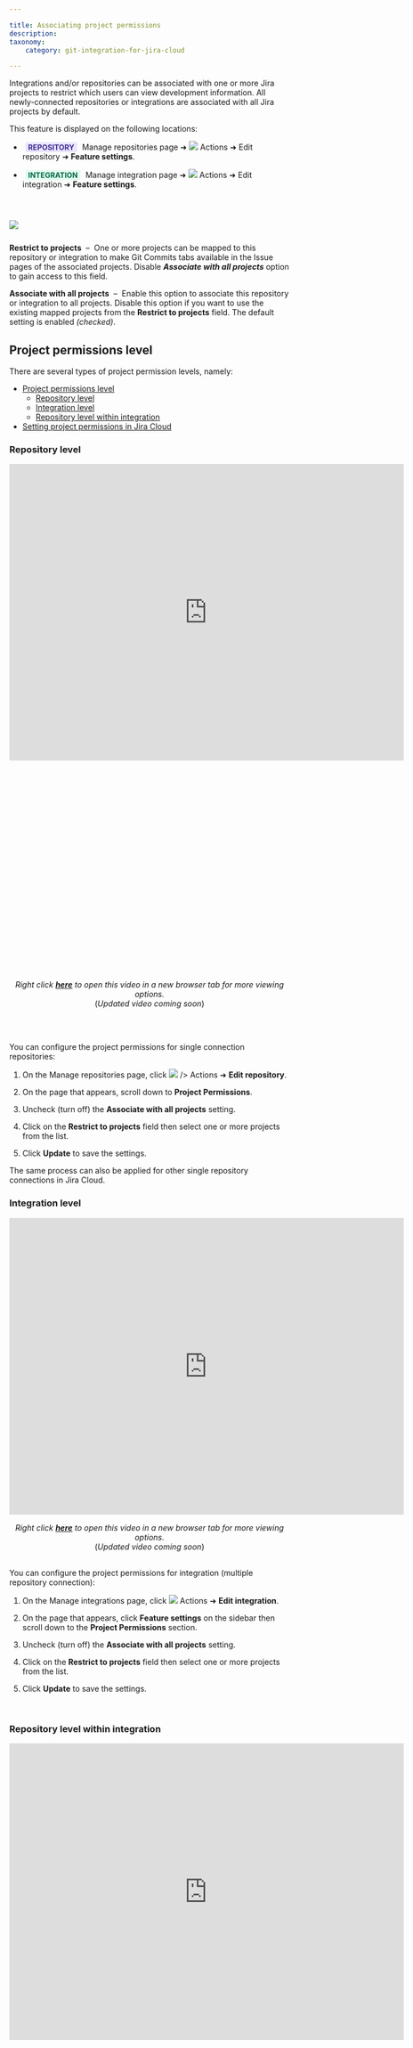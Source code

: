 ```yaml
---

title: Associating project permissions
description:
taxonomy:
    category: git-integration-for-jira-cloud

---
```


Integrations and/or repositories can be associated with one or more Jira projects to restrict which users can view development information. All newly-connected repositories or integrations are associated with all Jira projects by default.

This feature is displayed on the following locations:

*   <b style='background-color:#EAE5FE; padding:1px 5px; color:#412C92; border-radius:3px; margin: 0 5px; font-size: small;'>REPOSITORY</b> Manage repositories page ➜ <img src='/wp-content/uploads/actions-icon.png' /> Actions ➜ Edit repository ➜ **Feature settings**.

*   <b style='background-color:#E2FCEF; padding:1px 5px; color:#006745; border-radius:3px; margin: 0 5px; font-size: small;'>INTEGRATION</b> Manage integration page ➜ <img src='/wp-content/uploads/actions-icon.png' /> Actions ➜ Edit integration ➜ **Feature settings**.

<p>&nbsp;</p>

<img src='/wp-content/uploads/gij-gitcloud-project-permissions-setting.png' style='display:block;margin:25px auto;height:auto;max-width: 100%;' />

**Restrict to projects**  –  One or more projects can be mapped to this repository or integration to make Git Commits tabs available in the Issue pages of the associated projects. Disable _**Associate with all projects**_ option to gain access to this field.

**Associate with all projects**  –  Enable this option to associate this repository or integration to all projects. Disable this option if you want to use the existing mapped projects from the **Restrict to projects** field. The default setting is enabled _(checked)_.

## Project permissions level

There are several types of project permission levels, namely:
- [Project permissions level](#project-permissions-level)
  - [Repository level](#repository-level)
  - [Integration level](#integration-level)
  - [Repository level within integration](#repository-level-within-integration)
- [Setting project permissions in Jira Cloud](#setting-project-permissions-in-jira-cloud)


### Repository level

<div class='embed-container' style='padding-bottom: 75.21%'>
    <iframe width='709' height='533' src='https://fast.wistia.com/embed/iframe/xvzj32nxou?videoFoam=true' frameborder='0' allowfullscreen ></iframe>
</div>

<div align='center' style='margin-top:15px;'>
    <i>Right click <a href='https://bigbrassband.wistia.com/medias/xvzj32nxou'><b>here</b></a> to open this video in a new browser tab for more viewing options.</i>
</div>

<div align='center' style='margin-bottom:30px;'>(<i>Updated video coming soon</i>)</div>

<p>&nbsp;</p>

You can configure the project permissions for single connection repositories:

1.  On the Manage repositories page, click ![](/wp-content/uploads/actions-icon.png) /> Actions ➜ **Edit repository**.

2.  On the page that appears, scroll down to **Project Permissions**.

3.  Uncheck (turn off) the **Associate with all projects** setting.

4.  Click on the **Restrict to projects** field then select one or more projects from the list.

5.  Click **Update** to save the settings.


The same process can also be applied for other single repository connections in Jira Cloud.

### Integration level

<div class='embed-container' style='padding-bottom:75.21$'>
    <iframe width='709' height='533' src='https://fast.wistia.com/embed/iframe/rnm5t639cz?videoFoam=true' frameborder='0' allowfullscreen ></iframe>
</div>

<div align='center' style='margin-top:15px'>
    <i>Right click <a href='https://bigbrassband.wistia.com/medias/rnm5t639cz'><b>here</b></a> to open this video in a new browser tab for more viewing options.</i>
</div>

<div align='center' style='margin-bottom:30px'>(<i>Updated video coming soon</i>)</div>

You can configure the project permissions for integration (multiple repository connection):

1.  On the Manage integrations page, click ![](/wp-content/uploads/actions-icon.png) Actions ➜ **Edit integration**.

2.  On the page that appears, click **Feature settings** on the sidebar then scroll down to the **Project Permissions** section.

3.  Uncheck (turn off) the **Associate with all projects** setting.

4.  Click on the **Restrict to projects** field then select one or more projects from the list.

5.  Click **Update** to save the settings.

<p>&nbsp;</p>

### Repository level within integration

<div class='embed-container' style='padding-bottom: 75.21%'>
    <iframe width='709' height='533' src='https://fast.wistia.com/embed/iframe/fder2qnpgw?videoFoam=true' frameborder='0' allowfullscreen ></iframe>
</div>

<div align='center' style='margin-top:15px'>
    <i>Right click <a href='https://bigbrassband.wistia.com/medias/fder2qnpgw'><b>here</b></a> to open this video in a new browser tab for more viewing options.</i>
</div>

<div align='center' style='margin-bottom:30px'>(<i>Updated video coming soon</i>)


You can configure the project permissions for repositories within integration:

1.  On the Manage repositories page, click <img src='/wp-content/uploads/actions-icon.png' /> Actions ➜ **Edit integration** for a repository that is part of the integration (which can be identified with the Integration column).

    For easy access, use the integration dropdown selector.

    <img src='/wp-content/uploads/gij-gitcloud-manage-integrations-actions-selector-c.png' style='margin-top:-20px' />

2.  Click a repository name (under the Repository column) to directly open its repository settings.

3.  On the page that appears, scroll down to **Project Permissions**.

4.  Uncheck (turn off) the **Associate with all projects** setting.

5.  Click on the **Restrict to projects** field then select one or more projects from the list.

6.  Click **Update** to save the settings.

&nbsp;

## Setting project permissions in Jira Cloud

Project permissions are now available in Git Integration for Jira Cloud. The default setting for new repository/integration connections is **Associated with all Jira projects**.

<div class="bbb-callout bbb--alert">
    <div class="irow">
    <div class="ilogobox">
        <span class="logoimg"></span>
    </div>
    <div class="imsgbox">
        Whenever the <b>integration</b> settings for project permissions are updated, the repository settings will be overwritten.
    </div>
    </div>
</div>

Watch the video below to learn different settings for each project permissions level.

<div class='embed-container' style='padding-bottom: 67.29%'>
    <iframe width='709' height='533' src='https://fast.wistia.com/embed/iframe/nnao2x4ses?videoFoam=true' frameborder='0' allowfullscreen ></iframe>
</div>

<div align='center' style='margin-top:10px'>
    <i>Right click <a href='https://bigbrassband.wistia.com/medias/nnao2x4ses'><b>here</b></a> to open this video in a new browser tab for more viewing options.</i>
</div>

<div align='center'>(<i>Updated video coming soon</i>)</div>

&nbsp;
* * *

[**Prev:** Disconnecting integration or repositories](/git-integration-for-jira-cloud/removing-integration-or-repository-configuration-gij-cloud/)

[**Next:** General settings for Administrators](/git-integration-for-jira-cloud/general-settings-for-administrators-gij-cloud/)

